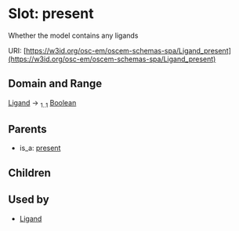 
# Slot: present

Whether the model contains any ligands

URI: [https://w3id.org/osc-em/oscem-schemas-spa/Ligand_present](https://w3id.org/osc-em/oscem-schemas-spa/Ligand_present)


## Domain and Range

[Ligand](Ligand.md) &#8594;  <sub>1..1</sub> [Boolean](types/Boolean.md)

## Parents

 *  is_a: [present](present.md)

## Children


## Used by

 * [Ligand](Ligand.md)
